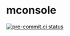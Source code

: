 # mconsole
[![pre-commit.ci status](https://results.pre-commit.ci/badge/github/spidermila/mconsole/main.svg)](https://results.pre-commit.ci/latest/github/spidermila/mconsole/main)
